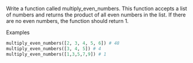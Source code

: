 Write a function called multiply_even_numbers. This function accepts a list of numbers and returns the product of all even numbers in the list. If there are no even numbers, the function should return 1.

Examples

```py
multiply_even_numbers([2, 3, 4, 5, 6]) # 48
multiply_even_numbers([3, 4, 5]) # 4
multiply_even_numbers([1,3,5,7,9]) # 1
```
